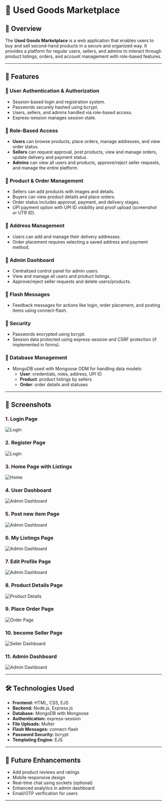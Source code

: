 # 🛒 Used Goods Marketplace

## 📌 Overview
The **Used Goods Marketplace** is a web application that enables users to buy and sell second-hand products in a secure and organized way. It provides a platform for regular users, sellers, and admins to interact through product listings, orders, and account management with role-based features.

---

## 🚀 Features

### 🔹 User Authentication & Authorization
- Session-based login and registration system.
- Passwords securely hashed using bcrypt.
- Users, sellers, and admins handled via role-based access.
- Express-session manages session state.

### 🔹 Role-Based Access
- **Users** can browse products, place orders, manage addresses, and view order status.
- **Sellers** can request approval, post products, view and manage orders, update delivery and payment status.
- **Admins** can view all users and products, approve/reject seller requests, and manage the entire platform.

### 🔹 Product & Order Management
- Sellers can add products with images and details.
- Buyers can view product details and place orders.
- Order status includes approval, payment, and delivery stages.
- UPI payment option with UPI ID visibility and proof upload (screenshot or UTR ID).

### 🔹 Address Management
- Users can add and manage their delivery addresses.
- Order placement requires selecting a saved address and payment method.

### 🔹 Admin Dashboard
- Centralized control panel for admin users.
- View and manage all users and product listings.
- Approve/reject seller requests and delete users/products.

### 🔹 Flash Messages
- Feedback messages for actions like login, order placement, and posting items using connect-flash.

### 🔹 Security
- Passwords encrypted using bcrypt.
- Session data protected using express-session and CSRF protection (if implemented in forms).

### 🔹 Database Management
- MongoDB used with Mongoose ODM for handling data models:
  - **User**: credentials, roles, address, UPI ID
  - **Product**: product listings by sellers
  - **Order**: order details and statuses

---

## 📸 Screenshots

### **1. Login Page**  
![Login](/assets/images/login.png)

### **2. Register Page**  
![Login](/assets/images/register.png)

### **3. Home Page with Listings**  
![Home](/assets/images/home.png)

### **4. User Dashboard**  
![Admin Dashboard](/assets/images/userdashboard.png)

### **5. Post new item Page**  
![Admin Dashboard](/assets/images/postitem.png)

### **6. My Listings Page**  
![Admin Dashboard](/assets/images/mylistings.png)

### **7. Edit Profile Page**  
![Admin Dashboard](/assets/images/editprofile.png)

### **8. Product Details Page**  
![Product Details](/assets/images/product.png)

### **9. Place Order Page**  
![Order Page](/assets/images/orders.png)

### **10. become Seller Page**  
![Seller Dashboard](/assets/images/becomeseller.png)

### **11. Admin Dashboard**  
![Admin Dashboard](/assets/images/admindashboard.png)


---

## 🛠️ Technologies Used

- **Frontend:** HTML, CSS, EJS
- **Backend:** Node.js, Express.js
- **Database:** MongoDB with Mongoose
- **Authentication:** express-session
- **File Uploads:** Multer
- **Flash Messages:** connect-flash
- **Password Security:** bcrypt
- **Templating Engine:** EJS

---

## 🧪 Future Enhancements

- Add product reviews and ratings
- Mobile responsive design
- Real-time chat using sockets (optional)
- Enhanced analytics in admin dashboard
- Email/OTP verification for users

---
